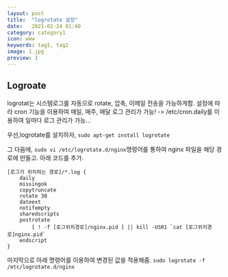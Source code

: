 ```yaml
---
layout: post
title:  "logrotate 설정"
date:   2021-02-24 01:40
category: category1
icon: www
keywords: tag1, tag2
image: 1.jpg
preview: 1
---
```


## Logroate
logrotat는 시스템로그를 자동으로 rotate, 압축, 이메일 전송을 가능하게함. 설정에 따라 cron 기능을 이용하여 매일, 매주, 매달 로그 관리가 가능!
-> /etc/cron.daily를 이용하여 일마다 로그 관리가 가능...

우선,logrotate를 설치하자,
`sudo apt-get install logrotate`


그 다음에, `sudo vi /etc/logrotate.d/nginx`명령어를 통하여 nginx 파일을 해당 경로에 만들고. 아래 코드를 추가.

~~~
[로그가 위치하는 경로]/*.log {
    daily
    missingok
    copytruncate
    rotate 30
    dateext
    notifempty
    sharedscripts
    postrotate
        [ ! -f [로그위치경로]/nginx.pid ] || kill -USR1 `cat [로그위치경로]nginx.pid`
    endscript
}
~~~

마지막으로 아래 명령어를 이용하여 변경된 값을 적용해줌.
`sudo logrotate -f /etc/logrotate.d/nginx` 
